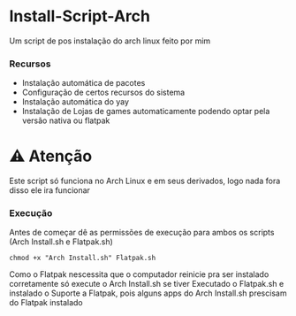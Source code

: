 # Install-Script-Arch
Um script de pos instalação do arch linux feito por mim

### Recursos 

- Instalação automática de pacotes
- Configuração de certos recursos do sistema
- Instalação automática do yay
- Instalação de Lojas de games automaticamente podendo optar pela versão nativa ou flatpak

# ⚠️  Atenção
  
Este script só funciona no Arch Linux e em seus derivados, logo nada fora disso ele ira funcionar

### Execução

Antes de começar dê as permissões de execução para ambos os scripts (Arch Install.sh e Flatpak.sh)

```
chmod +x "Arch Install.sh" Flatpak.sh
```
Como o Flatpak nescessita que o computador reinicie pra ser instalado corretamente só execute o Arch Install.sh se tiver Executado o Flatpak.sh e instalado o Suporte a Flatpak, pois alguns apps do Arch Install.sh prescisam do Flatpak instalado
